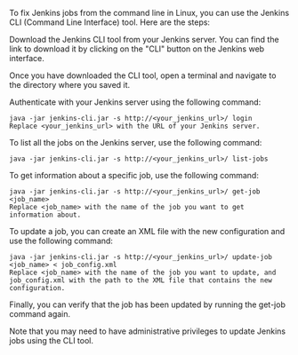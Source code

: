 To fix Jenkins jobs from the command line in Linux, you can use the Jenkins CLI (Command Line Interface) tool. Here are the steps:

Download the Jenkins CLI tool from your Jenkins server. You can find the link to download it by clicking on the "CLI" button on the Jenkins web interface.

Once you have downloaded the CLI tool, open a terminal and navigate to the directory where you saved it.

Authenticate with your Jenkins server using the following command:

```
java -jar jenkins-cli.jar -s http://<your_jenkins_url>/ login
Replace <your_jenkins_url> with the URL of your Jenkins server.
```

To list all the jobs on the Jenkins server, use the following command:

```
java -jar jenkins-cli.jar -s http://<your_jenkins_url>/ list-jobs

```

To get information about a specific job, use the following command:

```
java -jar jenkins-cli.jar -s http://<your_jenkins_url>/ get-job <job_name>
Replace <job_name> with the name of the job you want to get information about.
```

To update a job, you can create an XML file with the new configuration and use the following command:

```
java -jar jenkins-cli.jar -s http://<your_jenkins_url>/ update-job <job_name> < job_config.xml
Replace <job_name> with the name of the job you want to update, and job_config.xml with the path to the XML file that contains the new configuration.
```


Finally, you can verify that the job has been updated by running the get-job command again.

Note that you may need to have administrative privileges to update Jenkins jobs using the CLI tool.

